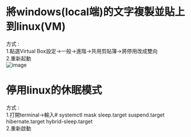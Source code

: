 # 將windows(local端)的文字複製並貼上到linux(VM) 
方式 :   
      1.點選Virtual Box設定->一般->進階->共用剪貼簿->將停用改成雙向  
      2.重新起動  
      ![image](https://github.com/unshun0120/use_linux_imp_OS/assets/79517348/343ab720-bee8-454c-8418-9df7806f0a55)  
      
# 停用linux的休眠模式
方式 :  
      1.打開terminal->輸入# systemctl mask sleep.target suspend.target hibernate.target hybrid-sleep.target  
      2.重新啟動  
